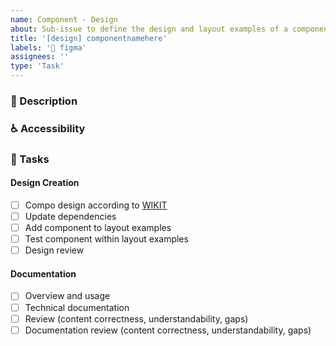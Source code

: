 ```yaml
---
name: Component - Design
about: Sub-issue to define the design and layout examples of a component.
title: '[design] componentnamehere'
labels: '🎨 figma'
assignees: ''
type: 'Task'
---
```


### 📝 Description

<!-- Short description of the component and the task at hand  -->

### ♿ Accessibility

<!-- List accessibility considerations such as minimum size, focus handling, and color contrast -->

### 📃 Tasks

<!-- Add any required tasks not listed, remove any unnecessary tasks -->

#### Design Creation

- [ ] Compo design according to [WIKIT](https://wikit.post.ch/display/CW/Building+a+component)
- [ ] Update dependencies
- [ ] Add component to layout examples
- [ ] Test component within layout examples
- [ ] Design review

#### Documentation

- [ ] Overview and usage
- [ ] Technical documentation
- [ ] Review (content correctness, understandability, gaps)
- [ ] Documentation review (content correctness, understandability, gaps)
